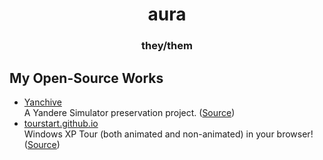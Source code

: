 <div align=center>

# aura
### they/them

</div>

## My Open-Source Works
- [Yanchive](https://yanchive.github.io/Yanchive)\
  A Yandere Simulator preservation project. ([Source](https://github.com/Yanchive))
- [tourstart.github.io](https://tourstart.github.io)\
  Windows XP Tour (both animated and non-animated) in your browser! ([Source](https://github.com/tourstart))
